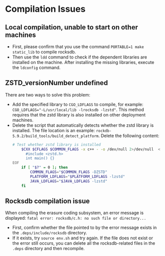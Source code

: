 # Compilation Issues

## Local compilation, unable to start on other machines

- First, please confirm that you use the command `PORTABLE=1 make static_lib` to compile rocksdb.
- Then use the `ldd` command to check if the dependent libraries are installed on the machine. After installing the missing libraries, execute the `ldconfig` command.

## ZSTD_versionNumber undefined

There are two ways to solve this problem:
- Add the specified library to `CGO_LDFLAGS` to compile, for example: `CGO_LDFLAGS="-L/usr/local/lib -lrocksdb -lzstd"`. This method requires that the zstd library is also installed on other deployment machines.
- Delete the script that automatically detects whether the zstd library is installed. The file location is an example: `rockdb-5.9.2/build_tools/build_detect_platform`. Delete the following content:
  ```bash
  # Test whether zstd library is installed
      $CXX $CFLAGS $COMMON_FLAGS -x c++ - -o /dev/null 2>/dev/null  <<EOF
        #include <zstd.h>
        int main() {}
  EOF
      if [ "$?" = 0 ]; then
          COMMON_FLAGS="$COMMON_FLAGS -DZSTD"
          PLATFORM_LDFLAGS="$PLATFORM_LDFLAGS -lzstd"
          JAVA_LDFLAGS="$JAVA_LDFLAGS -lzstd"
      fi
  ```


## Rocksdb compilation issue

When compiling the erasure coding subsystem, an error message is displayed: `fatal error: rocksdb/c.h: no such file or directory...`
- First, confirm whether the file pointed to by the error message exists in the `.deps/include/rocksdb` directory.
- If it exists, try `source env.sh` and try again. If the file does not exist or the error still occurs, you can delete all the rocksdb-related files in the `.deps` directory and then recompile.